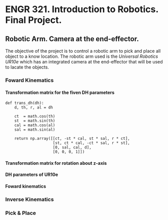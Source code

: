 # ENGR 321. Introduction to Robotics. Final Project.
## Robotic Arm. Camera at the end-effector.
The objective of the project is to control a robotic arm to pick and place all object to a know location. The robotic arm used is the *Universal Robotics UR10e* which has an integrated camera at the end-effector that will be used to lacate the objects.
### Foward Kinematics
#### Transformation matrix for the fiven DH parameters
```
def trans_dh(dh):
    d, th, r, al = dh

    ct  = math.cos(th)
    st  = math.sin(th)
    cal = math.cos(al)
    sal = math.sin(al)

    return np.array([[ct, -st * cal, st * sal, r * ct],
                     [st, ct * cal, -ct * sal, r * st],
                     [0, sal, cal, d],
                     [0, 0, 0, 1]])
```
#### Transformation matrix for rotation about z-axis

#### DH parameters of UR10e

#### Foward kinematics

### Inverse Kinematics

### Pick & Place
